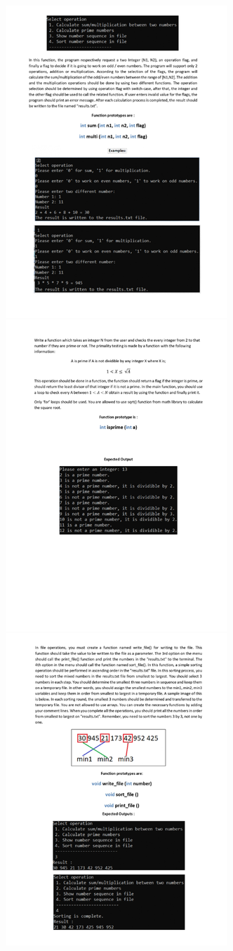 <p align = "center">
  <img src="https://github.com/meteahmetyakar/exercises/blob/main/studies/3.triple%20sorting%20without%20arrays/images/image1.jpg"> 
  <img src="https://github.com/meteahmetyakar/exercises/blob/main/studies/3.triple%20sorting%20without%20arrays/images/image2.jpg"> 
  <img src="https://github.com/meteahmetyakar/exercises/blob/main/studies/3.triple%20sorting%20without%20arrays/images/image3.jpg"> 
</p>
